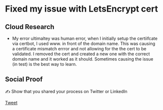 # Fixed my issue with LetsEncrypt cert

## Cloud Research

- My error ultimaltey was human error, when I initially setup the certiifcate via certbot, I used www. in front of the domain name.  This was causing a certificate mismatch errror and not allowing for the the cert to be validated.  I removed the cert and created a new one with the correct domain name and it worked as it should.  Sometimes causing the issue (in test) is the best way to learn.

## Social Proof

✍️ Show that you shared your process on Twitter or LinkedIn

[Tweet](https://twitter.com/realmawsb/status/1332438255074160640)